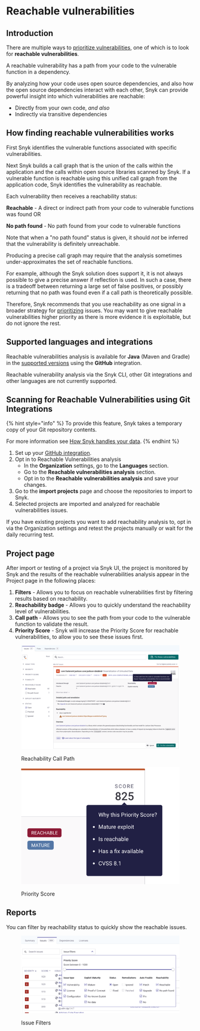 # Reachable vulnerabilities

## Introduction

There are multiple ways to [prioritize vulnerabilities](evaluating-and-prioritizing-vulnerabilities.md), one of which is to look for **reachable vulnerabilities**.&#x20;

A reachable vulnerability has a path from your code to the vulnerable function in a dependency.

By analyzing how your code uses open source dependencies, and also how the open source dependencies interact with each other, Snyk can provide powerful insight into which vulnerabilities are reachable:

* Directly from your own code, _and also_&#x20;
* Indirectly via transitive dependencies

## How finding reachable vulnerabilities works

First Snyk identifies the vulnerable functions associated with specific vulnerabilities.&#x20;

Next Snyk builds a call graph that is the union of the calls within the application and the calls within open source libraries scanned by Snyk. If a vulnerable function is reachable using this unified call graph from the application code, Snyk identifies the vulnerability as reachable.&#x20;

Each vulnerability then receives a reachability status:

**Reachable** - A direct or indirect path from your code to vulnerable functions was found OR

**No path found** - No path found from your code to vulnerable functions

Note that when a "no path found" status is given, it should _not_ be inferred that the vulnerability is  definitely unreachable.&#x20;

Producing a precise call graph may require that the analysis sometimes under-approximates the set of reachable functions.

For example, although the Snyk solution does support it, it is not always possible to give a precise answer if reflection is used. In such a case, there is a tradeoff between returning a large set of false positives, or possibly returning that no path was found even if a call path is theoretically possible.

Therefore, Snyk recommends that you use reachability as one signal in a broader strategy for [prioritizing](./) issues. You may want to give reachable vulnerabilities higher priority as there is more evidence it is exploitable, but do not ignore the rest.

## Supported languages and integrations

Reachable vulnerabilities analysis is available for **Java** (Maven and Gradle) in the [supported versions](https://docs.snyk.io/products/snyk-open-source/language-and-package-manager-support/snyk-for-java-gradle-maven) using the **GitHub** integration.&#x20;

Reachable vulnerability analysis via the Snyk CLI, other Git integrations and other languages are not currently supported.&#x20;

## Scanning for Reachable Vulnerabilities using Git Integrations

{% hint style="info" %}
To provide this feature, Snyk takes a temporary copy of your Git repository contents.

For more information see [How Snyk handles your data](../../../more-info/how-snyk-handles-your-data.md).
{% endhint %}

1. Set up your [GitHub integration](https://docs.snyk.io/integrations/git-repository-scm-integrations/github-integration).
2. Opt in to Reachable Vulnerabilities analysis
   * In the **Organization** settings, go to the **Languages** section.
   * Go to the **Reachable vulnerabilities analysis** section.
   * Opt in to the **Reachable vulnerabilities analysis** and save your changes.
3. Go to the **import projects** page and choose the repositories to import to Snyk.
4. Selected projects are imported and analyzed for reachable vulnerabilities issues.

If you have existing projects you want to add reachability analysis to, opt in via the Organization settings and retest the projects manually or wait for the daily recurring test.

## Project page

After import or testing of a project via Snyk UI, the project is monitored by Snyk and the results of the reachable vulnerabilities analysis appear in the Project page in the following places:

1. **Filters** - Allows you to focus on reachable vulnerabilities first by filtering results based on reachability.
2. **Reachability badge** - Allows you to quickly understand the reachability level of vulnerabilities.
3. **Call path** - Allows you to see the path from your code to the vulnerable function to validate the result.
4. **Priority Score** - Snyk will increase the Priority Score for reachable vulnerabilities, to allow you to see these issues first.

<figure><img src="../../../.gitbook/assets/image (70) (2) (2).png" alt="Reachability Call Path"><figcaption><p>Reachability Call Path</p></figcaption></figure>

<figure><img src="../../../.gitbook/assets/image (156).png" alt="Priority Score"><figcaption><p>Priority Score</p></figcaption></figure>

## Reports

You can filter by reachability status to quickly show the reachable issues.

<figure><img src="../../../.gitbook/assets/image (80) (5).png" alt="Issue Filters"><figcaption><p>Issue Filters</p></figcaption></figure>
